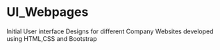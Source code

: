 # UI_Webpages
Initial User interface Designs for different Company Websites developed using HTML,CSS and Bootstrap
